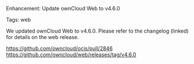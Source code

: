 Enhancement: Update ownCloud Web to v4.6.0

Tags: web

We updated ownCloud Web to v4.6.0. Please refer to the changelog (linked) for details on the web release.

https://github.com/owncloud/ocis/pull/2846
https://github.com/owncloud/web/releases/tag/v4.6.0

